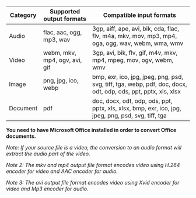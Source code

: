 Category 	| Supported output formats	| Compatible input formats
----------------|-------------------------------|----------------------------------------------------------------------------
 Audio		| flac, aac, ogg, mp3, wav	| 3gp, aiff, ape, avi, bik, cda, flac, flv, m4a, mkv, mov, mp3, mp4, oga, ogg, wav, webm, wma, wmv
 Video		| webm, mkv, mp4, ogv, avi, gif	| 3gp, avi, bik, flv, gif, m4v, mkv, mp4, mpeg, mov, ogv, webm, wmv
 Image		| png, jpg, ico, webp		| bmp, exr, ico, jpg, jpeg, png, psd, svg, tiff, tga, webp, pdf, doc, docx, odt, odp, ods, ppt, pptx, xls, xlsx
 Document       | pdf 				| doc, docx, odt, odp, ods, ppt, pptx, xls, xlsx, bmp, exr, ico, jpg, jpeg, png, psd, svg, tiff, tga

**You need to have Microsoft Office installed in order to convert Office documents.**

*Note: If your source file is a video, the conversion to an audio format will extract the audio part of the video.*

*Note 2: The mkv and mp4 output file format encodes video using H.264 encoder for video and AAC encoder for audio.*

*Note 3: The avi output file format encodes video using Xvid encoder for video and Mp3 encoder for audio.*